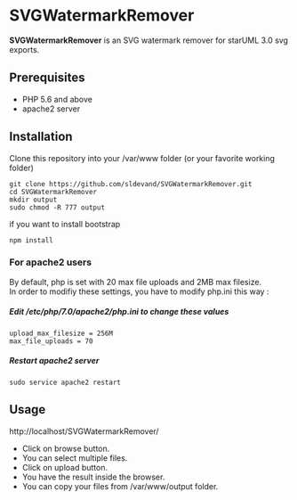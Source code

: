 SVGWatermarkRemover
=====
**SVGWatermarkRemover** is an SVG watermark remover for starUML 3.0 svg exports.
## Prerequisites
* PHP 5.6 and above
* apache2 server

## Installation
Clone this repository into your /var/www folder (or your favorite working folder)
```
git clone https://github.com/sldevand/SVGWatermarkRemover.git
cd SVGWatermarkRemover
mkdir output
sudo chmod -R 777 output
```
if you want to install bootstrap
```
npm install
```

### For apache2 users
By default, php is set with 20 max file uploads and 2MB max filesize.
<br>
In order to modifiy these settings, you have to modify php.ini this way :

##### Edit /etc/php/7.0/apache2/php.ini to change these values
```
upload_max_filesize = 256M
max_file_uploads = 70
```
##### Restart apache2 server
```
sudo service apache2 restart
```

## Usage
http://localhost/SVGWatermarkRemover/

* Click on browse button.
* You can select multiple files.
* Click on upload button.
* You have the result inside the browser.
* You can copy your files from /var/www/output folder.
